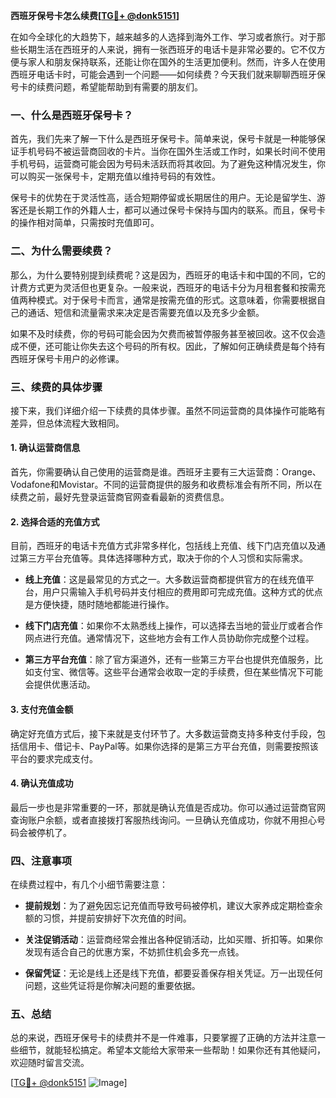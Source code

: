**西班牙保号卡怎么续费[[TG💪+ @donk5151](https://t.me/s/donk5151)]**

在如今全球化的大趋势下，越来越多的人选择到海外工作、学习或者旅行。对于那些长期生活在西班牙的人来说，拥有一张西班牙的电话卡是非常必要的。它不仅方便与家人和朋友保持联系，还能让你在国外的生活更加便利。然而，许多人在使用西班牙电话卡时，可能会遇到一个问题——如何续费？今天我们就来聊聊西班牙保号卡的续费问题，希望能帮助到有需要的朋友们。

### 一、什么是西班牙保号卡？

首先，我们先来了解一下什么是西班牙保号卡。简单来说，保号卡就是一种能够保证手机号码不被运营商回收的卡片。当你在国外生活或工作时，如果长时间不使用手机号码，运营商可能会因为号码未活跃而将其收回。为了避免这种情况发生，你可以购买一张保号卡，定期充值以维持号码的有效性。

保号卡的优势在于灵活性高，适合短期停留或长期居住的用户。无论是留学生、游客还是长期工作的外籍人士，都可以通过保号卡保持与国内的联系。而且，保号卡的操作相对简单，只需按时充值即可。

### 二、为什么需要续费？

那么，为什么要特别提到续费呢？这是因为，西班牙的电话卡和中国的不同，它的计费方式更为灵活但也更复杂。一般来说，西班牙的电话卡分为月租套餐和按需充值两种模式。对于保号卡而言，通常是按需充值的形式。这意味着，你需要根据自己的通话、短信和流量需求来决定是否需要充值以及充多少金额。

如果不及时续费，你的号码可能会因为欠费而被暂停服务甚至被回收。这不仅会造成不便，还可能让你失去这个号码的所有权。因此，了解如何正确续费是每个持有西班牙保号卡用户的必修课。

### 三、续费的具体步骤

接下来，我们详细介绍一下续费的具体步骤。虽然不同运营商的具体操作可能略有差异，但总体流程大致相同。

#### 1. 确认运营商信息

首先，你需要确认自己使用的运营商是谁。西班牙主要有三大运营商：Orange、Vodafone和Movistar。不同的运营商提供的服务和收费标准会有所不同，所以在续费之前，最好先登录运营商官网查看最新的资费信息。

#### 2. 选择合适的充值方式

目前，西班牙的电话卡充值方式非常多样化，包括线上充值、线下门店充值以及通过第三方平台充值等。具体选择哪种方式，取决于你的个人习惯和实际需求。

- **线上充值**：这是最常见的方式之一。大多数运营商都提供官方的在线充值平台，用户只需输入手机号码并支付相应的费用即可完成充值。这种方式的优点是方便快捷，随时随地都能进行操作。
  
- **线下门店充值**：如果你不太熟悉线上操作，可以选择去当地的营业厅或者合作网点进行充值。通常情况下，这些地方会有工作人员协助你完成整个过程。

- **第三方平台充值**：除了官方渠道外，还有一些第三方平台也提供充值服务，比如支付宝、微信等。这些平台通常会收取一定的手续费，但在某些情况下可能会提供优惠活动。

#### 3. 支付充值金额

确定好充值方式后，接下来就是支付环节了。大多数运营商支持多种支付手段，包括信用卡、借记卡、PayPal等。如果你选择的是第三方平台充值，则需要按照该平台的要求完成支付。

#### 4. 确认充值成功

最后一步也是非常重要的一环，那就是确认充值是否成功。你可以通过运营商官网查询账户余额，或者直接拨打客服热线询问。一旦确认充值成功，你就不用担心号码会被停机了。

### 四、注意事项

在续费过程中，有几个小细节需要注意：

- **提前规划**：为了避免因忘记充值而导致号码被停机，建议大家养成定期检查余额的习惯，并提前安排好下次充值的时间。
  
- **关注促销活动**：运营商经常会推出各种促销活动，比如买赠、折扣等。如果你发现有适合自己的优惠方案，不妨抓住机会多充一点钱。

- **保留凭证**：无论是线上还是线下充值，都要妥善保存相关凭证。万一出现任何问题，这些凭证将是你解决问题的重要依据。

### 五、总结

总的来说，西班牙保号卡的续费并不是一件难事，只要掌握了正确的方法并注意一些细节，就能轻松搞定。希望本文能给大家带来一些帮助！如果你还有其他疑问，欢迎随时留言交流。

[[TG💪+ @donk5151](https://t.me/s/donk5151) ![Image](https://i.postimg.cc/rwNCRYN7/Snipaste-2025-04-30-17-27-05.png)]